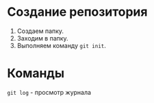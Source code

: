 # Создание репозитория

   1. Создаем папку.
 2. Заходим в папку.
   3. Выполняем команду ```git init```.

# Команды 

```git log``` - просмотр журнала
